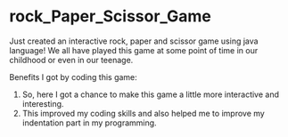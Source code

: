 # rock_Paper_Scissor_Game
Just created an interactive rock, paper and scissor game using java language!
We all have played this game at some point of time in our childhood or even in our teenage.

Benefits I got by coding this game:
1) So, here I got a chance to make this game a little more interactive and interesting.
2) This improved my coding skills and also helped me to improve my indentation part in my programming.
